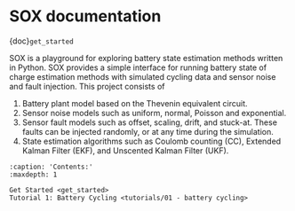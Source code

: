 # SOX documentation

{doc}`get_started`

SOX is a playground for exploring battery state estimation methods written in Python. SOX provides a simple 
interface for running battery state of charge estimation methods with 
simulated cycling data and sensor noise and fault injection. This project consists of 

1. Battery plant model based on the Thevenin equivalent circuit.
2. Sensor noise models such as uniform, normal, Poisson and exponential. 
3. Sensor fault models such as offset, scaling, drift, and stuck-at. These faults can be injected randomly, or at any time during the simulation.
4. State estimation algorithms such as Coulomb counting (CC), Extended Kalman Filter (EKF), 
and Unscented Kalman Filter (UKF).

```{toctree}
:caption: 'Contents:'
:maxdepth: 1

Get Started <get_started>
Tutorial 1: Battery Cycling <tutorials/01 - battery cycling>
```